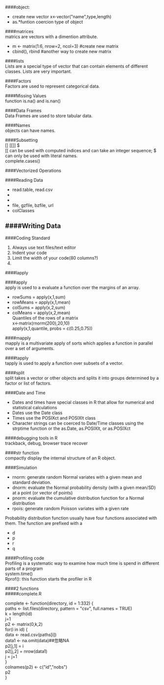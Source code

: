 ####object:   
- create new vector  x<-vector("name",type,length)  
- as.*funtion coercion type of object  

####matrices  
matrics are vectors with a dimention attribute.  
- m <- matrix(1:6, nrow=2, ncol=3)  #create new matrix  
- cbind(), rbind #another way to create new matrix  

####lists  
Lists are a special type of vector that can contain elements of different classes. Lists are very important.  

####Factors  
Factors are used to represent categorical data.   
  
####Missing Values  
function is.na()  and  is.nan()  

####Data Frames  
Data Frames are used to store tabular data.  

####Names  
objects can have names.  

####Subsetting  
[]  [[]]  $  
[[ can be used with computed indices and can take an integer sequence; $ can only be used with literal names.  
complete.cases()  

####Vectorized Operations  
  
  
####Reading Data  
- read.table, read.csv   
-  
- 
- file, gzfile, bzfile, url  
- colClasses

####Writing Data  
-    
  
####Coding Standard  
1. Always use text files/text editor  
2. Indent your code
3. Limit the width of your code(80 columns?)  
4.     
  
####lapply  


####apply  
apply is used to a evaluate a function over the margins of an array.  
- rowSums = apply(x,1,sum)  
- rowMeans = apply(x,1,mean)  
- colSums = apply(x,2,sum)  
- colMeans = apply(x,2,mean)  
Quantiles of the rows of a matrix    
x<-matrix(rnorm(200),20,10)  
apply(x,1,quantile, probs = c(0.25,0.75))  
  
####mapply  
mapply is a multivariate apply of sorts which applies a function in parallel over a set of arguments.  
   
####tapply  
tapply is used to apply a function over subsets of a vector.   
  
####split  
split takes a vector or other objects and splits it into groups determined by a factor or list of factors.  

  
####Date and Time  
- Dates and times have special classes in R that allow for numerical and statistical calculations  
- Dates use the Date class  
- Times use the POSIXct and POSIXlt class  
- Character strings can be coerced to Date/Time classes using the strptime function or the as.Date, as.POSIXlt, or as.POSIXct  
 
####debugging tools in R  
trackback, debug, browser trace recover  


####str function  
compactly display the internal structure of an R object.  
  
####Simulation  
- rnorm: generate random Normal variates with a given mean and standard deviation.  
- dnorm: evaluate the Normal probability density (with a given mean/SD) at a point (or vector of points)  
- pnorm: evaluate the cumulative distribution function for a Normal distribution  
- rpois: generate random Poisson variates with a given rate  
  
Probability distribution function usually have four functions associated with them. The function are prefixed with a  
- d  
- p  
- r  
- q  
  
####Profiling code  
Profiling is a systematic way to examine how much time is spend in different parts of a program  
system.time()   
Rprof(): this function starts the profiler in R  
   
####2 functions  
#####complete.R  
  
  complete <- function(directory,  id = 1:332) {  
    paths <- list.files(directory, pattern = "csv", full.names = TRUE)  
    k = length(id)  
    j=1  
    p2 <- matrix(0,k,2)  
    for(i in id) {  
      data <- read.csv(paths[i])   
      data1 <- na.omit(data)##忽略NA  
      p2[j,1] = i  
      p2[j,2] = nrow(data1)  
      j = j+1     
    }  
  colnames(p2) <- c("id","nobs")  
  p2  
}  
